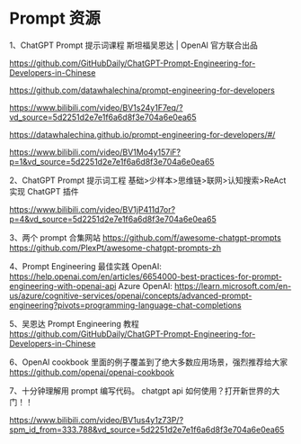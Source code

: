 # Prompt 资源

1、ChatGPT Prompt 提示词课程 斯坦福吴恩达 | OpenAl 官方联合出品

https://github.com/GitHubDaily/ChatGPT-Prompt-Engineering-for-Developers-in-Chinese

https://github.com/datawhalechina/prompt-engineering-for-developers

https://www.bilibili.com/video/BV1s24y1F7eq/?vd_source=5d2251d2e7e1f6a6d8f3e704a6e0ea65

https://datawhalechina.github.io/prompt-engineering-for-developers/#/

https://www.bilibili.com/video/BV1Mo4y157iF?p=1&vd_source=5d2251d2e7e1f6a6d8f3e704a6e0ea65

2、ChatGPT Prompt 提示词工程 基础>少样本>思维链>联网>认知搜索>ReAct 实现 ChatGPT 插件

https://www.bilibili.com/video/BV1jP411d7or?p=4&vd_source=5d2251d2e7e1f6a6d8f3e704a6e0ea65

3、两个 prompt 合集网站
https://github.com/f/awesome-chatgpt-prompts
https://github.com/PlexPt/awesome-chatgpt-prompts-zh

4、Prompt Engineering 最佳实践
OpenAI:
https://help.openai.com/en/articles/6654000-best-practices-for-prompt-engineering-with-openai-api
Azure OpenAI:
https://learn.microsoft.com/en-us/azure/cognitive-services/openai/concepts/advanced-prompt-engineering?pivots=programming-language-chat-completions

5、吴恩达 Prompt Engineering 教程
https://github.com/GitHubDaily/ChatGPT-Prompt-Engineering-for-Developers-in-Chinese

6、OpenAI cookbook 里面的例子覆盖到了绝大多数应用场景，强烈推荐给大家
https://github.com/openai/openai-cookbook

7、十分钟理解用 prompt 编写代码。 chatgpt api 如何使用？打开新世界的大门！！

https://www.bilibili.com/video/BV1us4y1z73P/?spm_id_from=333.788&vd_source=5d2251d2e7e1f6a6d8f3e704a6e0ea65
